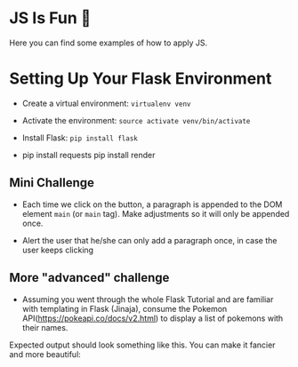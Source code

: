 # JS Is Fun 🦑
Here you can find some examples of how to apply JS.



# Setting Up Your Flask Environment

- Create a virtual environment: `virtualenv venv`

- Activate the environment: `source activate venv/bin/activate`

- Install Flask: `pip install flask`

- pip install requests
pip install render


## Mini Challenge

- Each time we click on the button, a paragraph is appended to the DOM element `main` (or `main` tag). Make adjustments so it will only be appended once.

- Alert the user that he/she can only add a paragraph once, in case the user keeps clicking

## More "advanced" challenge

- Assuming you went through the whole Flask Tutorial and are familiar with templating in Flask (Jinaja), consume the Pokemon API(https://pokeapi.co/docs/v2.html) to display a list of pokemons with their names.

Expected output should look something like this. You can make it fancier and more beautiful:

